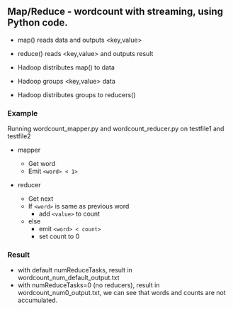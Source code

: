 ## Map/Reduce - wordcount with streaming, using Python code.

- map() reads data and outputs <key,value>
- reduce() reads <key,value> and outputs result


- Hadoop distributes map() to data
- Hadoop groups <key,value> data
- Hadoop distributes groups to reducers()

### Example
Running wordcount_mapper.py and wordcount_reducer.py on testfile1 and testfile2

- mapper
  - Get word
  - Emit `<word> < 1>`

- reducer
  - Get next <word><value>
  - If `<word>` is same as previous word
    - add `<value>` to count
  - else
    - emit `<word> < count>`
    - set count to 0

### Result
- with default numReduceTasks, result in wordcount_num_default_output.txt
- with numReduceTasks=0 (no reducers), result in wordcount_num0_output.txt, we can see that words and counts are not accumulated.
